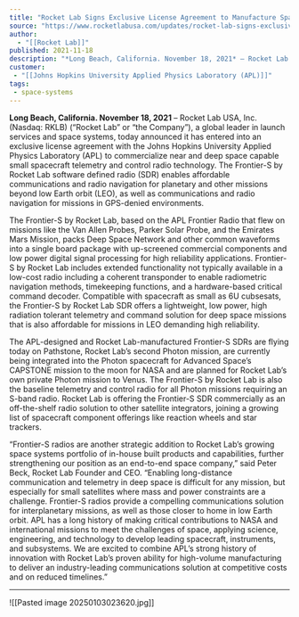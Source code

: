 ```yaml
---
title: "Rocket Lab Signs Exclusive License Agreement to Manufacture Space Radio Technology from Johns Hopkins University Applied Physics Laboratory "
source: "https://www.rocketlabusa.com/updates/rocket-lab-signs-exclusive-license-agreement-to-manufacture-space-radio-technology-from-johns-hopkins-university-applied-physics-laboratory/"
author:
  - "[[Rocket Lab]]"
published: 2021-11-18
description: "*Long Beach, California. November 18, 2021* – Rocket Lab USA, Inc. (Nasdaq: RKLB) (“Rocket Lab” or “the Company”), a global leader in launch services and space systems, today announced it has entered into an exclusive license agreement with the Johns Hopkins University Applied Physics Laboratory (APL) to commercialize near and deep space capable small spacecraft telemetry and control radio technology. The Frontier-S by Rocket Lab software defined radio (SDR) enables affordable communications and radio navigation for planetary and other missions beyond low Earth orbit (LEO), as well a..."
customer:
 - "[[Johns Hopkins University Applied Physics Laboratory (APL)]]"
tags:
 - space-systems
---
```

**Long Beach, California. November 18, 2021** – Rocket Lab USA, Inc. (Nasdaq: RKLB) (“Rocket Lab” or “the Company”), a global leader in launch services and space systems, today announced it has entered into an exclusive license agreement with the Johns Hopkins University Applied Physics Laboratory (APL) to commercialize near and deep space capable small spacecraft telemetry and control radio technology. The Frontier-S by Rocket Lab software defined radio (SDR) enables affordable communications and radio navigation for planetary and other missions beyond low Earth orbit (LEO), as well as communications and radio navigation for missions in GPS-denied environments.

The Frontier-S by Rocket Lab, based on the APL Frontier Radio that flew on missions like the Van Allen Probes, Parker Solar Probe, and the Emirates Mars Mission, packs Deep Space Network and other common waveforms into a single board package with up-screened commercial components and low power digital signal processing for high reliability applications. Frontier-S by Rocket Lab includes extended functionality not typically available in a low-cost radio including a coherent transponder to enable radiometric navigation methods, timekeeping functions, and a hardware-based critical command decoder. Compatible with spacecraft as small as 6U cubsesats, the Frontier-S by Rocket Lab SDR offers a lightweight, low power, high radiation tolerant telemetry and command solution for deep space missions that is also affordable for missions in LEO demanding high reliability.

The APL-designed and Rocket Lab-manufactured Frontier-S SDRs are flying today on Pathstone, Rocket Lab’s second Photon mission, are currently being integrated into the Photon spacecraft for Advanced Space’s CAPSTONE mission to the moon for NASA and are planned for Rocket Lab’s own private Photon mission to Venus. The Frontier-S by Rocket Lab is also the baseline telemetry and control radio for all Photon missions requiring an S-band radio. Rocket Lab is offering the Frontier-S SDR commercially as an off-the-shelf radio solution to other satellite integrators, joining a growing list of spacecraft component offerings like reaction wheels and star trackers.

“Frontier-S radios are another strategic addition to Rocket Lab’s growing space systems portfolio of in-house built products and capabilities, further strengthening our position as an end-to-end space company,” said Peter Beck, Rocket Lab Founder and CEO. “Enabling long-distance communication and telemetry in deep space is difficult for any mission, but especially for small satellites where mass and power constraints are a challenge. Frontier-S radios provide a compelling communications solution for interplanetary missions, as well as those closer to home in low Earth orbit. APL has a long history of making critical contributions to NASA and international missions to meet the challenges of space, applying science, engineering, and technology to develop leading spacecraft, instruments, and subsystems. We are excited to combine APL’s strong history of innovation with Rocket Lab’s proven ability for high-volume manufacturing to deliver an industry-leading communications solution at competitive costs and on reduced timelines.”

---

![[Pasted image 20250103023620.jpg]]